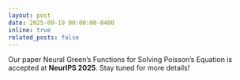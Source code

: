 ```yaml
---
layout: post
date: 2025-09-19 00:00:00-0400
inline: true
related_posts: false
---
```


Our paper Neural Green’s Functions for Solving Poisson’s Equation is accepted at **NeurIPS 2025**. Stay tuned for more details!